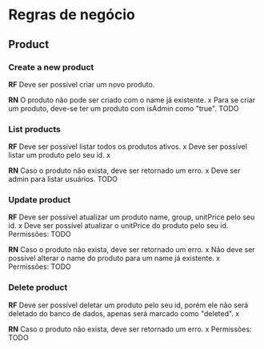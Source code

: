 # Regras de negócio

## Product

### Create a new product

**RF**
Deve ser possível criar um novo produto.

**RN**
O produto não pode ser criado com o name já existente. x
Para se criar um produto, deve-se ter um produto com isAdmin como "true". TODO

### List products

**RF**
Deve ser possível listar todos os produtos ativos. x
Deve ser possível listar um produto pelo seu id. x

**RN**
Caso o produto não exista, deve ser retornado um erro. x
Deve ser admin para listar usuários. TODO

### Update product

**RF**
Deve ser possível atualizar um produto name, group, unitPrice pelo seu id. x
Deve ser possível atualizar o unitPrice do produto pelo seu id.
Permissões: TODO

**RN**
Caso o produto não exista, deve ser retornado um erro. x
Não deve ser possível alterar o name do produto para um name já existente. x
Permissões: TODO

### Delete product

**RF**
Deve ser possível deletar um produto pelo seu id, porém ele não será deletado do banco de dados, apenas será marcado como "deleted". x

**RN**
Caso o produto não exista, deve ser retornado um erro. x
Permissões: TODO
